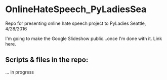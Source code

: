 # OnlineHateSpeech_PyLadiesSea
Repo for presenting online hate speech project to PyLadies Seattle, 4/28/2016

I'm going to make the Google Slideshow public...once I'm done with it. Link here.

## Scripts & files in the repo:

... in progress
